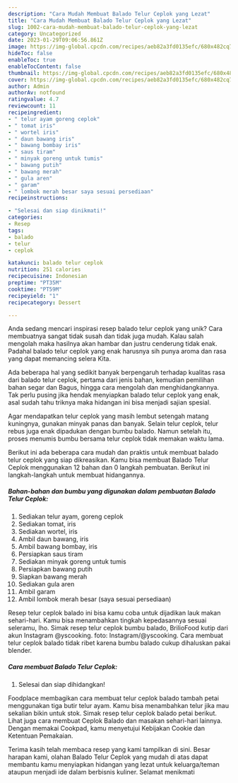 ```yaml
---
description: "Cara Mudah Membuat Balado Telur Ceplok yang Lezat"
title: "Cara Mudah Membuat Balado Telur Ceplok yang Lezat"
slug: 1002-cara-mudah-membuat-balado-telur-ceplok-yang-lezat
category: Uncategorized
date: 2023-01-29T09:06:56.861Z
image: https://img-global.cpcdn.com/recipes/aeb82a3fd0135efc/680x482cq70/balado-telur-ceplok-foto-resep-utama.jpg
hideToc: false
enableToc: true
enableTocContent: false
thumbnail: https://img-global.cpcdn.com/recipes/aeb82a3fd0135efc/680x482cq70/balado-telur-ceplok-foto-resep-utama.jpg
cover: https://img-global.cpcdn.com/recipes/aeb82a3fd0135efc/680x482cq70/balado-telur-ceplok-foto-resep-utama.jpg
author: Admin
authorAv: notfound
ratingvalue: 4.7
reviewcount: 11
recipeingredient:
- " telur ayam goreng ceplok"
- " tomat iris"
- " wortel iris"
- " daun bawang iris"
- " bawang bombay iris"
- " saus tiram"
- " minyak goreng untuk tumis"
- " bawang putih"
- " bawang merah"
- " gula aren"
- " garam"
- " lombok merah besar saya sesuai persediaan"
recipeinstructions:

- "Selesai dan siap dinikmati!"
categories:
- Resep
tags:
- balado
- telur
- ceplok

katakunci: balado telur ceplok 
nutrition: 251 calories
recipecuisine: Indonesian
preptime: "PT35M"
cooktime: "PT59M"
recipeyield: "1"
recipecategory: Dessert

---
```





Anda sedang mencari inspirasi resep balado telur ceplok yang unik? Cara membuatnya sangat tidak susah dan tidak juga mudah. Kalau salah mengolah maka hasilnya akan hambar dan justru cenderung tidak enak. Padahal balado telur ceplok yang enak harusnya sih punya aroma dan rasa yang dapat memancing selera Kita.





Ada beberapa hal yang sedikit banyak berpengaruh terhadap kualitas rasa dari balado telur ceplok, pertama dari jenis bahan, kemudian pemilihan bahan segar dan Bagus, hingga cara mengolah dan menghidangkannya. Tak perlu pusing jika hendak menyiapkan balado telur ceplok yang enak,      asal sudah tahu triknya maka hidangan ini bisa menjadi sajian spesial.














Agar mendapatkan telur ceplok yang masih lembut setengah matang kuningnya, gunakan minyak panas dan banyak. Selain telur ceplok, telur rebus juga enak dipadukan dengan bumbu balado. Namun setelah itu, proses menumis bumbu bersama telur ceplok tidak memakan waktu lama.






Berikut ini ada beberapa cara mudah dan praktis untuk membuat balado telur ceplok yang siap dikreasikan. Kamu bisa membuat Balado Telur Ceplok menggunakan 12 bahan dan 0 langkah pembuatan. Berikut ini langkah-langkah untuk membuat hidangannya.

<!--inarticleads1-->

##### Bahan-bahan dan bumbu yang digunakan dalam pembuatan Balado Telur Ceplok:

1. Sediakan  telur ayam, goreng ceplok
1. Sediakan  tomat, iris
1. Sediakan  wortel, iris
1. Ambil  daun bawang, iris
1. Ambil  bawang bombay, iris
1. Persiapkan  saus tiram
1. Sediakan  minyak goreng untuk tumis
1. Persiapkan  bawang putih
1. Siapkan  bawang merah
1. Sediakan  gula aren
1. Ambil  garam
1. Ambil  lombok merah besar (saya sesuai persediaan)


Resep telur ceplok balado ini bisa kamu coba untuk dijadikan lauk makan sehari-hari. Kamu bisa menambahkan tingkah kepedasannya sesuai seleramu, lho. Simak resep telur ceplok bumbu balado, BrilioFood kutip dari akun Instagram @yscooking. foto: Instagram/@yscooking. Cara membuat telur ceplok balado tidak ribet karena bumbu balado cukup dihaluskan pakai blender. 

<!--inarticleads2-->

##### Cara membuat Balado Telur Ceplok:


1. Selesai dan siap dihidangkan!

Foodplace membagikan cara membuat telur ceplok balado tambah petai menggunakan tiga butir telur ayam. Kamu bisa menambahkan telur jika mau sekalian bikin untuk stok. Simak resep telur ceplok balado petai berikut. Lihat juga cara membuat Ceplok Balado dan masakan sehari-hari lainnya. Dengan memakai Cookpad, kamu menyetujui Kebijakan Cookie dan Ketentuan Pemakaian. 

Terima kasih telah membaca resep yang kami tampilkan di sini. Besar harapan kami, olahan Balado Telur Ceplok yang mudah di atas dapat membantu kamu menyiapkan hidangan yang lezat untuk keluarga/teman ataupun menjadi ide dalam berbisnis kuliner. Selamat menikmati
